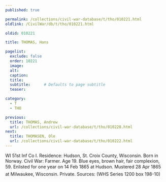 ```yaml
---
published: true

permalink: /collections/civil-war-database/t/tho/010221.html
oldlink: /CivilWar/db/t/tho/010221.html

oldid: 010221

title: THOMAS, Hans

pagelist:
  exclude: false
  order: 10221
  image: 
  alt:
  caption:
  title:
  subtitle:      # Defaults to page subtitle
  teaser:

category: 
  - T 
  - THO

previous:
  title: THOMAS, Andrew
  url: /collections/civil-war-database/t/tho/010220.html  
next:
  title: THOMASEN, Ole
  url: /collections/civil-war-database/t/tho/010222.html   
---
```

WI 51st Inf Co I. Residence: Hudson, St. Croix County, Wisconsin. Born in Norway. Civil War: Farmer. Age 19. Blue eyes, brown hair, fair complexion, 5&#146;9&#148;. Enlisted for one year on 14 Feb 1865 at Hudson. Mustered 28 Apr 1865 at Milwaukee, Wisconsin. Private. Sources: (WHS Series 1200 box 198-10)
